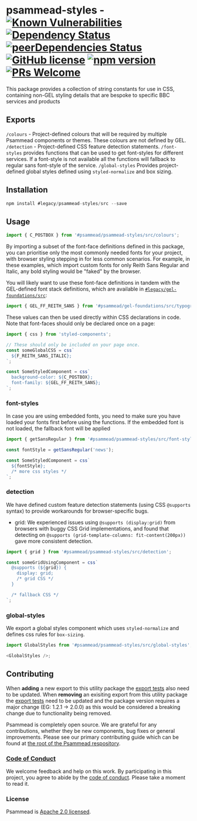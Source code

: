 # psammead-styles - [![Known Vulnerabilities](https://snyk.io/test/github/bbc/psammead/badge.svg?targetFile=packages%2Futilities%2Fpsammead-styles%2Fpackage.json)](https://snyk.io/test/github/bbc/psammead?targetFile=packages%2Futilities%2Fpsammead-styles%2Fpackage.json) [![Dependency Status](https://david-dm.org/bbc/psammead.svg?path=packages/utilities/psammead-styles)](https://david-dm.org/bbc/psammead?path=packages/utilities/psammead-styles) [![peerDependencies Status](https://david-dm.org/bbc/psammead/peer-status.svg?path=packages/utilities/psammead-styles)](https://david-dm.org/bbc/psammead?path=packages/utilities/psammead-styles&type=peer) [![GitHub license](https://img.shields.io/badge/license-Apache%202.0-blue.svg)](https://github.com/bbc/psammead/blob/latest/LICENSE) [![npm version](https://img.shields.io/npm/v/#legacy/psammead-styles/src.svg)](https://www.npmjs.com/package/#legacy/psammead-styles/src) [![PRs Welcome](https://img.shields.io/badge/PRs-welcome-brightgreen.svg)](https://github.com/bbc/psammead/blob/latest/CONTRIBUTING.md)

This package provides a collection of string constants for use in CSS, containing non-GEL styling details that are bespoke to specific BBC services and products

## Exports

`/colours` - Project-defined colours that will be required by multiple Psammead components or themes. These colours are not defined by GEL.
`/detection` - Project-defined CSS feature detection statements.
`/font-styles` provides functions that can be used to get font-styles for different services. If a font-style is not available all the functions will fallback to regular sans font-style of the service.
`/global-styles` Provides project-defined global styles defined using `styled-normalize` and box sizing.

## Installation

```jsx
npm install #legacy/psammead-styles/src --save
```

## Usage

<!-- prettier-ignore -->
```jsx
import { C_POSTBOX } from '#psammead/psammead-styles/src/colours';
```

By importing a subset of the font-face definitions defined in this package, you can prioritise only the most commonly needed fonts for your project, with browser styling stepping in for less common scenarios. For example, in these examples, which import custom fonts for only Reith Sans Regular and Italic, any bold styling would be "faked" by the browser.

You will likely want to use these font-face definitions in tandem with the GEL-defined font stack definitions, which are available in [`#legacy/gel-foundations/src`](https://www.npmjs.com/package/#legacy/gel-foundations/src):

```jsx
import { GEL_FF_REITH_SANS } from '#psammead/gel-foundations/src/typography';
```

These values can then be used directly within CSS declarations in code. Note that font-faces should only be declared once on a page:

```jsx
import { css } from 'styled-components';

// These should only be included on your page once.
const someGlobalCSS = css`
  ${F_REITH_SANS_ITALIC};
`;

const SomeStyledComponent = css`
  background-color: ${C_POSTBOX};
  font-family: ${GEL_FF_REITH_SANS};
`;
```

### font-styles

In case you are using embedded fonts, you need to make sure you have loaded your fonts first before using the functions. If the embedded font is not loaded, the fallback font will be applied

```js
import { getSansRegular } from '#psammead/psammead-styles/src/font-styles';

const fontStyle = getSansRegular('news');

const SomeStyledComponent = css`
  ${fontStyle};
  /* more css styles */
`;
```

### detection

We have defined custom feature detection statements (using CSS `@supports` syntax) to provide workarounds for browser-specific bugs.

- grid: We experienced issues using `@supports (display:grid)` from browsers with buggy CSS Grid implementations, and found that detecting on `@supports (grid-template-columns: fit-content(200px))` gave more consistent detection.

```js
import { grid } from '#psammead/psammead-styles/src/detection';

const someGridUsingComponent = css`
  @supports (${grid}) {
    display: grid;
    /* grid CSS */
  }

  /* fallback CSS */
`;
```

### global-styles

We export a global styles component which uses `styled-normalize` and defines css rules for `box-sizing`.

```js
import GlobalStyles from '#psammead/psammead-styles/src/global-styles';

<GlobalStyles />;
```

## Contributing

When **adding** a new export to this utility package the [export tests](https://github.com/bbc/psammead/blob/5d7395fd60bd8d73796d5a23775b4b5b36db1445/packages/utilities/psammead-styles/index.test.jsx#L11-L35) also need to be updated. When **removing** an exisiting export from this utility package the [export tests](https://github.com/bbc/psammead/blob/5d7395fd60bd8d73796d5a23775b4b5b36db1445/packages/utilities/psammead-styles/index.test.jsx#L11-L35) need to be updated and the package version requires a major change (EG: 1.2.1 -> 2.0.0) as this would be considered a breaking change due to functionality being removed.

Psammead is completely open source. We are grateful for any contributions, whether they be new components, bug fixes or general improvements. Please see our primary contributing guide which can be found at [the root of the Psammead respository](https://github.com/bbc/psammead/blob/latest/CONTRIBUTING.md).

### [Code of Conduct](https://github.com/bbc/psammead/blob/latest/CODE_OF_CONDUCT.md)

We welcome feedback and help on this work. By participating in this project, you agree to abide by the [code of conduct](https://github.com/bbc/psammead/blob/latest/CODE_OF_CONDUCT.md). Please take a moment to read it.

### License

Psammead is [Apache 2.0 licensed](https://github.com/bbc/psammead/blob/latest/LICENSE).
